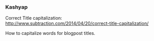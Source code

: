 ### Kashyap

Correct Title capitalization:
http://www.subtraction.com/2014/04/20/correct-title-capitalization/


How to capitalize words for blogpost titles.

